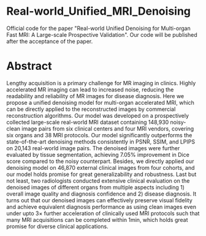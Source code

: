 # Real-world_Unified_MRI_Denoising
Official code for the paper "Real-world Unified Denoising for Multi-organ Fast MRI: A Large-scale Prospective Validation". Our code will be published after the acceptance of the paper.

# Abstract
Lengthy acquisition is a primary challenge for MR imaging in clinics. Highly accelerated MR imaging can lead to increased noise, reducing the readability and reliability of MR images for disease diagnosis. Here we propose a unified denoising model for multi-organ accelerated MRI, which can be directly applied to the reconstructed images by commercial reconstruction algorithms. Our model was developed on a prospectively collected large-scale real-world MRI dataset containing 148,930 noisy-clean image pairs from six clinical centers and four MRI vendors, covering six organs and 38 MRI protocols. Our model significantly outperforms the state-of-the-art denoising methods consistently in PSNR, SSIM, and LPIPS on 20,143 real-world image pairs. The denoised images were further evaluated by tissue segmentation, achieving 7.05% improvement in Dice score compared to the noisy counterpart. Besides, we directly applied our denoising model on 46,870 external clinical images from four cohorts, and our model holds promise for great generalizability and robustness. Last but not least, two radiologists conducted extensive clinical evaluation on the denoised images of different organs from multiple aspects including 1) overall image quality and diagnosis confidence and 2) disease diagnosis. It turns out that our denoised images can effectively preserve visual fidelity and achieve equivalent diagnosis performance as using clean images even under upto 3× further acceleration of clinically used MRI protocols such that many MRI acquisitions can be completed within 1min, which holds great promise for diverse clinical applications.
